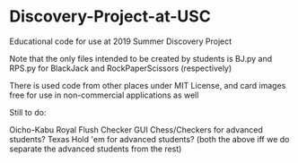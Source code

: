 # Discovery-Project-at-USC
Educational code for use at 2019 Summer Discovery Project

Note that the only files intended to be created by students is BJ.py and RPS.py for BlackJack and RockPaperScissors (respectively)

There is used code from other places under MIT License, and card images free for use in non-commercial applications as well

Still to do:

Oicho-Kabu
Royal Flush Checker GUI
Chess/Checkers for advanced students?
Texas Hold 'em for advanced students?
(both the above iff we do separate the advanced students from the rest)
